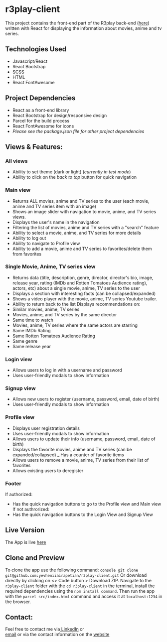 # r3play-client
This project contains the front-end part of the R3play back-end ([here](https://github.com/yevheniiairapetian/r3play)) written with React for displaying the information about movies, anime and tv series.

## Technologies Used
- Javascript/React
- React Bootstrap
- SCSS
- HTML
- React FontAwesome

## Project Dependencies
- React as a front-end library
- React Bootstrap for design/responsive design
- Parcel for the build process
- React FontAwesome for icons
- _Please see the package.json file for other project dependencies_

## Views & Features:
### All views
- Ability to set theme (dark or light) (_currently in test mode_)
- Ability to click on the _back to top_ button for quick navigation


### Main view
- Returns ALL movies, anime and TV series to the user (each movie, anime and TV series item with an image)
- Shows an image slider with navigation to movie, anime, and TV series views.
- Displays the user's name in the navigation
- Filtering the list of movies, anime and TV series with a "search" feature
- Ability to select a movie, anime, and TV series for more details
- Ability to log out
- Ability to navigate to Profile view
- Ability to add a movie, anime and TV series to favorites/delete them from favorites
### Single Movie, Anime, TV series view
- Returns data (title, description, genre, director, director's bio, image, release year, rating (IMDb and Rotten Tomatoes Audience rating), actors, etc) about a single movie, anime, TV series to the user
- Displays a section with interesting facts (can be collapsed/expanded)
- Shows a video player with the movie, anime, TV series Youtube trailer.
- Ability to return back to the list
Displays recommendations on:
- Similar movies, anime, TV series
- Movies, anime, and TV series by the same director 
- Same time to watch
- Movies, anime, TV series where the same actors are starring
- Same IMDb Rating
- Same Rotten Tomatoes Audience Rating
- Same genre
- Same release year
### Login view
- Allows users to log in with a username and password
- Uses user-friendly modals to show information
### Signup view
- Allows new users to register (username, password, email, date of birth)
- Uses user-friendly modals to show information

### Profile view
- Displays user registration details
- Uses user-friendly modals to show information
- Allows users to update their info (username, password, email, date of birth)
- Displays the favorite movies, anime and TV series (can be expanded/collapsed)
_ Has a counter of favorite items
- Allows users to remove a movie, anime, TV series from their list of favorites
- Allows existing users to deregister

### Footer
If authorized:
- Has the quick navigation buttons to go to the Profile view and Main view
If not authrorized:
- Has the quick navigation buttons to the Login View and Signup View

## Live Version
The App is live [here](https://r3play.netlify.app/)

## Clone and Preview
To clone the app use the following command: `console git clone git@github.com:yevheniiairapetian/r3play-client.git` Or download directly by clicking on <> Code button > Download ZIP. Navigate to the ```r3play-client``` folder with the ```cd r3play-client``` in the terminal, install the required dependencies using the `npm install command`. Then run the app with the ```parcel src/index.html``` command and access it at ```localhost:1234``` in the browser.

## Contact:
Feel free to contact me via[ LinkedIn](https://www.linkedin.com/in/yevhenii-airapetian/) or  
[email](mailto:sonkozhenia11@gmail.com) or 
via the contact information on the [website](https://yevheniiairapetian.github.io/portfolio-website/contact.html) 
